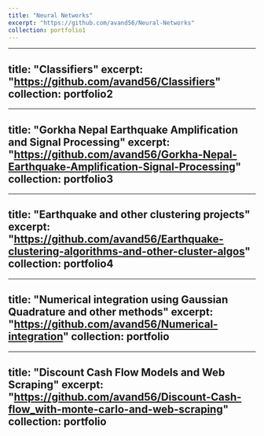 ```yaml
---
title: "Neural Networks"
excerpt: "https://github.com/avand56/Neural-Networks"
collection: portfolio1
---
```


---
title: "Classifiers"
excerpt: "https://github.com/avand56/Classifiers"
collection: portfolio2
---

---
title: "Gorkha Nepal Earthquake Amplification and Signal Processing"
excerpt: "https://github.com/avand56/Gorkha-Nepal-Earthquake-Amplification-Signal-Processing"
collection: portfolio3
---

---
title: "Earthquake and other clustering projects"
excerpt: "https://github.com/avand56/Earthquake-clustering-algorithms-and-other-cluster-algos"
collection: portfolio4
---

---
title: "Numerical integration using Gaussian Quadrature and other methods"
excerpt: "https://github.com/avand56/Numerical-integration"
collection: portfolio
---

---
title: "Discount Cash Flow Models and Web Scraping"
excerpt: "https://github.com/avand56/Discount-Cash-flow_with-monte-carlo-and-web-scraping"
collection: portfolio
--- 
